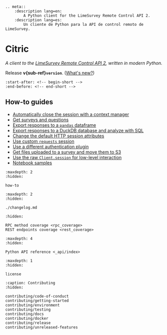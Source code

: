 ```{eval-rst}
.. meta::
    :description lang=en:
        A Python client for the LimeSurvey Remote Control API 2.
    :description lang=es:
        Un cliente de Python para la API de control remoto de LimeSurvey.
```

# Citric

*A client to the [LimeSurvey Remote Control API 2](https://manual.limesurvey.org/RemoteControl_2_API), written in modern
Python.*

Release **v{sub-ref}`version`**. ([What's new?](./changelog.md))

```{include} ../README.md
:start-after: <!-- begin-short -->
:end-before: <!-- end-short -->
```

## How-to guides

- [Automatically close the session with a context manager](how-to.md#automatically-close-the-session-with-a-context-manager)
- [Get surveys and questions](how-to.md#get-surveys-and-questions)
- [Export responses to a `pandas` dataframe](how-to.md#export-responses-to-a-pandas-dataframe)
- [Export responses to a DuckDB database and analyze with SQL](how-to.md#export-responses-to-a-duckdb-database-and-analyze-with-sql)
- [Change the default HTTP session attributes](how-to.md#change-the-default-http-session-attributes)
- [Use custom `requests` session](how-to.md#use-custom-requests-session)
- [Use a different authentication plugin](how-to.md#use-a-different-authentication-plugin)
- [Get files uploaded to a survey and move them to S3](how-to.md#get-files-uploaded-to-a-survey-and-move-them-to-s3)
- [Use the raw `Client.session` for low-level interaction](how-to.md#use-the-session-attribute-for-low-level-interaction)
- [Notebook samples](how-to.md#notebook-samples)

```{toctree}
:maxdepth: 2
:hidden:

how-to
```

```{toctree}
:maxdepth: 2
:hidden:

./changelog.md
```

```{toctree}
:hidden:

RPC method coverage <rpc_coverage>
REST endpoints coverage <rest_coverage>
```

```{toctree}
:maxdepth: 4
:hidden:

Python API reference <_api/index>
```

```{toctree}
:maxdepth: 1
:hidden:

license
```

```{toctree}
:caption: Contributing
:hidden:

contributing/code-of-conduct
contributing/getting-started
contributing/environment
contributing/testing
contributing/docs
contributing/docker
contributing/release
contributing/unreleased-features
```
